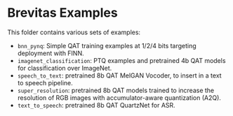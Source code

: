 # Brevitas Examples

This folder contains various sets of examples:
- `bnn_pynq`: Simple QAT training examples at 1/2/4 bits targeting deployment with FINN.
- `imagenet_classification`: PTQ examples and pretrained 4b QAT models for classification over ImageNet.
- `speech_to_text`: pretrained 8b QAT MelGAN Vocoder, to insert in a text to speech pipeline.
- `super_resolution`: pretrained 8b QAT models trained to increase the resolution of RGB images with accumulator-aware quantization (A2Q).
- `text_to_speech`: pretrained 8b QAT QuartzNet for ASR.
